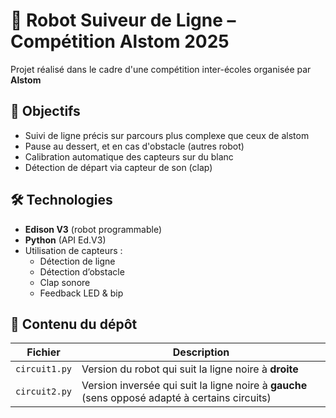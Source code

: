 # 🤖 Robot Suiveur de Ligne – Compétition Alstom 2025

Projet réalisé dans le cadre d'une compétition inter-écoles organisée par **Alstom**

## 🧠 Objectifs

- Suivi de ligne précis sur parcours plus complexe que ceux de alstom
- Pause au dessert, et en cas d'obstacle (autres robot)
- Calibration automatique des capteurs sur du blanc
- Détection de départ via capteur de son (clap)

## 🛠️ Technologies

- **Edison V3** (robot programmable)
- **Python** (API Ed.V3)
- Utilisation de capteurs :
  - Détection de ligne
  - Détection d’obstacle
  - Clap sonore
  - Feedback LED & bip

## 📁 Contenu du dépôt

| Fichier         | Description |
|----------------|-------------|
| `circuit1.py`   | Version du robot qui suit la ligne noire à **droite** |
| `circuit2.py`   | Version inversée qui suit la ligne noire à **gauche** (sens opposé adapté à certains circuits) |
